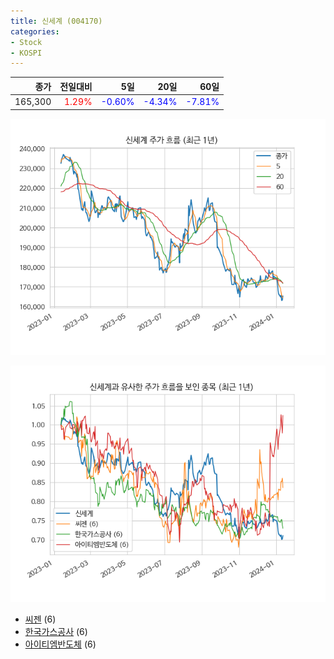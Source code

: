 ```yaml
---
title: 신세계 (004170)
categories:
- Stock
- KOSPI
---
```


|종가|전일대비|5일|20일|60일|
|---:|-------:|--:|---:|---:|
|165,300|<span style="color: red">1.29%</span>|<span style="color: blue">-0.60%</span>|<span style="color: blue">-4.34%</span>|<span style="color: blue">-7.81%</span>|


<!-- more -->

![004170](/assets/images/stock/004170.png)

![004170](/assets/images/stock/004170_sim.png)

- [씨젠](/096530/) (6)
- [한국가스공사](/036460/) (6)
- [아이티엠반도체](//084850/) (6)